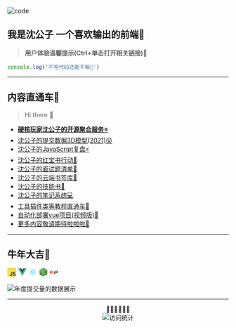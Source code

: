 
![code](https://gitee.com/techpang/img_emoji_libs/raw/master/img_bed/markdown_images/code.gif '富婆加我吧不想努力了')

## **我是沈公子 一个喜欢输出的前端🐶**
>**用户体验温馨提示(Ctrl+单击打开相关链接)💖**  

```js
console.log('不写代码还能干嘛🥺')
```

------
## **内容直通车🚀**
>Hi there 👋  
* [**硬核玩家沈公子的开源聚合服务⭐**](https://github.com/techpang666/techpang666.github.io)
* [沈公子的提交数据3D模型(2021)😲](https://skyline.github.com/techpang666/2021)
* [沈公子的JavaScript复盘⚡](https://github.com/techpang666/js_relearn)
* [沈公子的红宝书行动🔫](https://github.com/techpang666/books_output/blob/master/core/red_ruby_book/red_ruby_book.md)
* [沈公子的面试题清单📝](https://github.com/techpang666/techpang666.github.io/blob/main/core_libs/interview_libs/interview_core/interview_core_libs.md)
* [沈公子的云端书签库🔖](https://github.com/techpang666/techpang666.github.io/blob/main/core_libs/tool_plug_libs/bookmark_libs.md)
* [沈公子的技能书🌳](https://github.com/techpang666/techpang666.github.io/blob/main/core_libs/mindmap.md)
* [沈公子的笔记系统💻](https://github.com/techpang666/techpang666.github.io/tree/main/core_libs/_map_note_libs)
* [工具插件类等教程直通车🐞](https://github.com/techpang666/techpang666.github.io/tree/main/core_libs/tool_plug_libs)
* [自动化部署vue项目(视频版)🎥](https://www.bilibili.com/video/BV1E5411E75u/)
* [更多内容敬请期待啦啦啦🍌](https://techpang.top/)

------
## **牛年大吉🧨**
<code><img height="20" src="https://raw.githubusercontent.com/github/explore/80688e429a7d4ef2fca1e82350fe8e3517d3494d/topics/javascript/javascript.png"></code>
<code><img height="20" src="https://raw.githubusercontent.com/github/explore/80688e429a7d4ef2fca1e82350fe8e3517d3494d/topics/vue/vue.png"></code>
<code><img height="20" src="https://raw.githubusercontent.com/github/explore/80688e429a7d4ef2fca1e82350fe8e3517d3494d/topics/react/react.png"></code>
<code><img height="20" src="https://raw.githubusercontent.com/github/explore/80688e429a7d4ef2fca1e82350fe8e3517d3494d/topics/nodejs/nodejs.png"></code>
<code><img height="20" src="https://raw.githubusercontent.com/github/explore/80688e429a7d4ef2fca1e82350fe8e3517d3494d/topics/git/git.png"></code>

![年度提交量的数据展示](https://github-readme-stats.vercel.app/api?username=techpang666&theme=vue-dark&show_icons=true&hide_title=true&locale=cn&count_private=true '富婆加我吧不想努力了')

------
<p align="center">
  👻😁👨‍💻🌈🚀<br>
  <img src="https://profile-counter.glitch.me/techpang666/count.svg" alt="访问统计" />
</p>